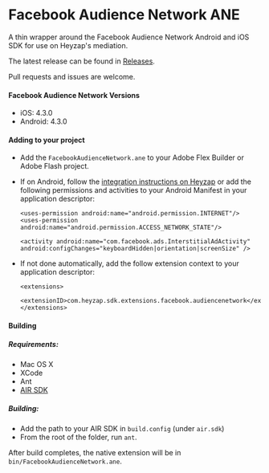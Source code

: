 # Facebook Audience Network ANE

A thin wrapper around the Facebook Audience Network Android and iOS SDK for use on Heyzap's mediation.

The latest release can be found in [Releases](https://github.com/Heyzap/facebook-audience-network-ane/releases).

Pull requests and issues are welcome.

#### Facebook Audience Network Versions
- iOS: 4.3.0
- Android: 4.3.0

#### Adding to your project

- Add the `FacebookAudienceNetwork.ane` to your Adobe Flex Builder or Adobe Flash project.
- If on Android, follow the [integration instructions on Heyzap](https://developers.heyzap.com/docs/ane_setup_and_requirements#unityads#facebook-audience-network) or add the following permissions and activities to your Android Manifest in your application descriptor:
 
	```
	<uses-permission android:name="android.permission.INTERNET"/>
	<uses-permission android:name="android.permission.ACCESS_NETWORK_STATE"/>
	```

	```
	<activity android:name="com.facebook.ads.InterstitialAdActivity" android:configChanges="keyboardHidden|orientation|screenSize" />
	```

- If not done automatically, add the follow extension context to your application descriptor:

	```
	<extensions>
	    <extensionID>com.heyzap.sdk.extensions.facebook.audiencenetwork</extensionID>
	</extensions>
	```

#### Building

##### Requirements:
- Mac OS X
- XCode
- Ant
- [AIR SDK](http://www.adobe.com/devnet/air/air-sdk-download.html)

##### Building:
- Add the path to your AIR SDK in `build.config` (under `air.sdk`)
- From the root of the folder, run `ant`.

After build completes, the native extension will be in `bin/FacebookAudienceNetwork.ane`.
